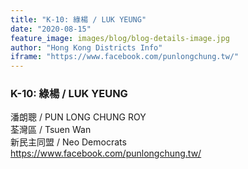 ```yaml
---
title: "K-10: 綠楊 / LUK YEUNG"
date: "2020-08-15"
feature_image: images/blog/blog-details-image.jpg
author: "Hong Kong Districts Info"
iframe: "https://www.facebook.com/punlongchung.tw/"
---
```


### K-10: 綠楊 / LUK YEUNG  
潘朗聰 / PUN LONG CHUNG ROY  
荃灣區 / Tsuen Wan  
新民主同盟 / Neo Democrats  
https://www.facebook.com/punlongchung.tw/
